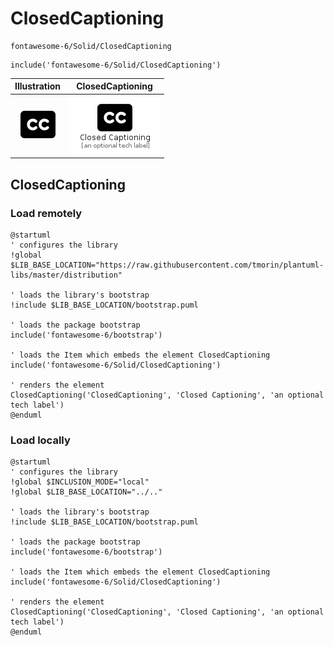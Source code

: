 # ClosedCaptioning


```text
fontawesome-6/Solid/ClosedCaptioning
```

```text
include('fontawesome-6/Solid/ClosedCaptioning')
```



| Illustration | ClosedCaptioning |
| :---: | :---: |
| ![illustration for Illustration](../../fontawesome-6/Solid/ClosedCaptioning.png) | ![illustration for ClosedCaptioning](../../fontawesome-6/Solid/ClosedCaptioning.Local.png) |




## ClosedCaptioning

### Load remotely
```plantuml
@startuml
' configures the library
!global $LIB_BASE_LOCATION="https://raw.githubusercontent.com/tmorin/plantuml-libs/master/distribution"

' loads the library's bootstrap
!include $LIB_BASE_LOCATION/bootstrap.puml

' loads the package bootstrap
include('fontawesome-6/bootstrap')

' loads the Item which embeds the element ClosedCaptioning
include('fontawesome-6/Solid/ClosedCaptioning')

' renders the element
ClosedCaptioning('ClosedCaptioning', 'Closed Captioning', 'an optional tech label')
@enduml
```

### Load locally
```plantuml
@startuml
' configures the library
!global $INCLUSION_MODE="local"
!global $LIB_BASE_LOCATION="../.."

' loads the library's bootstrap
!include $LIB_BASE_LOCATION/bootstrap.puml

' loads the package bootstrap
include('fontawesome-6/bootstrap')

' loads the Item which embeds the element ClosedCaptioning
include('fontawesome-6/Solid/ClosedCaptioning')

' renders the element
ClosedCaptioning('ClosedCaptioning', 'Closed Captioning', 'an optional tech label')
@enduml
```

